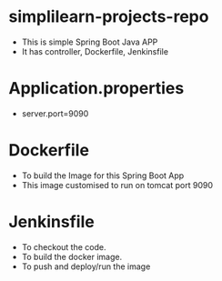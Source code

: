 # simplilearn-projects-repo
* This is simple Spring Boot Java APP
* It has controller, Dockerfile, Jenkinsfile

# Application.properties
* server.port=9090 

# Dockerfile
* To build the Image for this Spring Boot App 
* This image customised to run on tomcat port 9090

# Jenkinsfile
* To checkout the code.
* To build the docker image.
* To push and deploy/run the image
